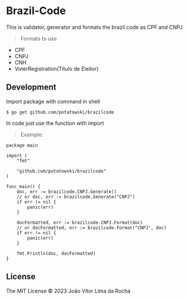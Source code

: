 # Brazil-Code

This is validator, generator and formats the brazil code as CPF and CNPJ

> Formats to use
- CPF
- CNPJ
- CNH
- VoterRegistration(Título de Eleitor)

## Development
Import package with command in shell
```shell
$ go get github.com/potatowski/brazilcode
```
In code just use the function with import
> Example:
```code
package main

import (
	"fmt"

	"github.com/potatowski/brazilcode"
)

func main() {
	doc, err := brazilcode.CNPJ.Generate()
	// or doc, err := brazilcode.Generate("CNPJ")
	if err != nil {
		panic(err)
	}

	docFormatted, err := brazilcode.CNPJ.Format(doc)
	// or docFormatted, err := brazilcode.Format("CNPJ", doc)
	if err != nil {
		panic(err)
	}

	fmt.Println(doc, docFormatted)
}
```
## License

The MIT License © 2023 João Vitor Lima da Rocha
